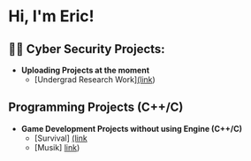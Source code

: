 <h1>Hi, I'm Eric!
  
<h2>👨‍💻 Cyber Security Projects:</h2>

- <b>Uploading Projects at the moment</b>
  - [Undergrad Research Work][(link](https://github.com/ekim633/gmu-ltesniffer))
 

<h2> Programming Projects (C++/C) </h2>

- <b>Game Development Projects without using Engine (C++/C) </b>
  - [Survival] [(link](https://github.com/ekim633/Survival)
  - [Musik]  [link](https://github.com/ekim633/Muzik))
<!--
**ekim633/ekim633** is a ✨ _special_ ✨ repository because its `README.md` (this file) appears on your GitHub profile.

Here are some ideas to get you started:

- 🔭 I’m currently working on ...
- 🌱 I’m currently learning ...
- 👯 I’m looking to collaborate on ...
- 🤔 I’m looking for help with ...
- 💬 Ask me about ...
- 📫 How to reach me: ...
- 😄 Pronouns: ...
- ⚡ Fun fact: ...
-->
